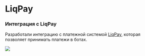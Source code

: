 # LiqPay

### Интеграция с LiqPay

Разработали интеграцию с платежной системой [LiqPay](https://vk.com/away.php?to=https%3A%2F%2Fwww.liqpay.ua%2Fru\&cc\_key=), которая позволяет принимать платежи в ботах.

![](../../../../.gitbook/assets/KiUj4wXVXCE.jpg)
